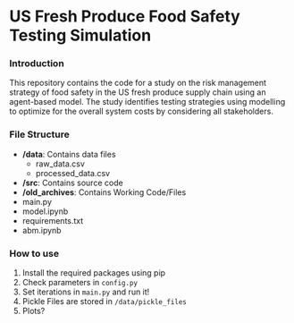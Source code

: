 # US Fresh Produce Food Safety Testing Simulation 

### **Introduction**
This repository contains the code for a study on the risk management strategy of food safety in the US fresh produce supply chain using an agent-based model. The study identifies testing strategies using modelling to optimize for the overall system costs by considering all stakeholders.

### **File Structure**

- **/data**: Contains data files
  - raw_data.csv
  - processed_data.csv
- **/src**: Contains source code
- **/old_archives**: Contains Working Code/Files 
- main.py
- model.ipynb
- requirements.txt
- abm.ipynb

### **How to use** 
1. Install the required packages using pip
2. Check parameters in `config.py`
3. Set iterations in `main.py` and run it! 
4. Pickle Files are stored in `/data/pickle_files`
5. Plots? 

